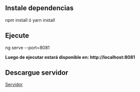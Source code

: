 ## Instale dependencias

npm install ó yarn install

## Ejecute

ng serve --port=8081

**Luego de ejecutar estará disponible en: http://localhost:8081**

## Descargue servidor

[Servidor](https://github.com/AbnerSaavedra/nodeServerExpress)
